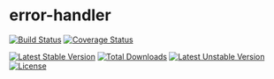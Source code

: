 error-handler
=============

[![Build Status](https://travis-ci.org/prgTW/error-handler.svg?branch=master)](https://travis-ci.org/prgTW/error-handler)
[![Coverage Status](https://coveralls.io/repos/prgTW/error-handler/badge.png)](https://coveralls.io/r/prgTW/error-handler)

[![Latest Stable Version](https://poser.pugx.org/prgtw/error-handler/v/stable.png)](https://packagist.org/packages/prgtw/error-handler)
[![Total Downloads](https://poser.pugx.org/prgtw/error-handler/downloads.png)](https://packagist.org/packages/prgtw/error-handler)
[![Latest Unstable Version](https://poser.pugx.org/prgtw/error-handler/v/unstable.png)](https://packagist.org/packages/prgtw/error-handler)
[![License](https://poser.pugx.org/prgtw/error-handler/license.png)](https://packagist.org/packages/prgtw/error-handler)

